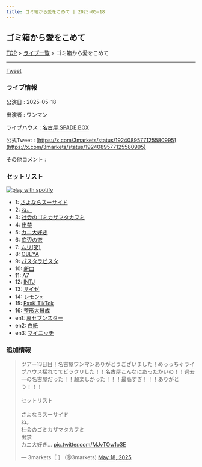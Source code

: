 ```yaml
---
title: ゴミ箱から愛をこめて | 2025-05-18
---
```

## ゴミ箱から愛をこめて

[TOP](/setlist/) > [ライブ一覧](lives.html) > ゴミ箱から愛をこめて

___

<a href="https://twitter.com/share?ref_src=twsrc%5Etfw" data-text="3markets[ ]セットリスト > ゴミ箱から愛をこめて" class="twitter-share-button" data-via="3markets" data-hashtags="3markets" data-related="3markets" data-show-count="false">Tweet</a>

### ライブ情報

公演日
:    2025-05-18

出演者
:    ワンマン

ライブハウス
:    [名古屋 SPADE BOX](livehouse107.html)

公式Tweet
:    [https://x.com/3markets/status/1924089577125580995](https://x.com/3markets/status/1924089577125580995)

その他コメント
:    

### セットリスト


[![play with spotify](images/spotify-icon.png)](https://open.spotify.com/playlist/1bbCiEpTElxKlTkGRTi0Ub)



*  1: [さよならスーサイド](song013.html)
*  2: [ね。](song076.html)
*  3: [社会のゴミカザマタカフミ](song002.html)
*  4: [出禁](song100.html)
*  5: [カニ大好き](song079.html)
*  6: [底辺の恋](song008.html)
*  7: [ムリ(笑)](song099.html)
*  8: [OBEYA](song021.html)
*  9: [パスタラビスタ](song102.html)
*  10: [新曲](song001.html)
*  11: [A7](song073.html)
*  12: [INTJ](song096.html)
*  13: [サイゼ](song004.html)
*  14: [レモン×](song003.html)
*  15: [FxxK TikTok](song082.html)
*  16: [整形大賛成](song005.html)
*  en1: [裏セブンスター](song017.html)
*  en2: [白紙](song098.html)
*  en3: [マイニッチ](song046.html)


### 追加情報



<blockquote class="twitter-tweet"><p lang="ja" dir="ltr">ツアー13日目！名古屋ワンマンありがとうございました！めっっちゃライブハウス揺れててビックリした！！名古屋こんなにあったかいの！！過去一の名古屋だった！！超楽しかった！！！最高すぎ！！！ありがとう！！！<br><br>セットリスト<br><br>さよならスーサイド<br>ね。<br>社会のゴミカザマタカフミ<br>出禁<br>カニ大好き… <a href="https://t.co/MJvTOw1o3E">pic.twitter.com/MJvTOw1o3E</a></p>&mdash; 3markets［ ］ (@3markets) <a href="https://twitter.com/3markets/status/1924089577125580995?ref_src=twsrc%5Etfw">May 18, 2025</a></blockquote>
<script async src="https://platform.twitter.com/widgets.js" charset="utf-8"></script>




<script async src="https://platform.twitter.com/widgets.js" charset="utf-8"></script>